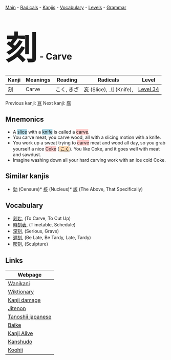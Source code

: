 <style> bigfont {font-size: 100px}</style>
[Main](../README.md) -
[Radicals](../radicals.md) -
[Kanjis](../kanjis.md) -
[Vocabulary](../vocabulary.md) -
[Levels](../levels.md) -
[Grammar](../grammar.md)
# <bigfont> 刻</bigfont> - Carve 

| Kanji | Meanings | Reading | Radicals | Level |
| --- | --- | --- | --- | --- |
| 刻 | Carve | こく, きざ | [亥](../radicals/亥.md) (Slice), [刂](../radicals/刂.md) (Knife),  | [Level 34](../levels/wk_level34.md) |

Previous kanji: [豆](豆.md) Next kanji: [腐](腐.md) 

## Mnemonics
 * A <span style="background-color:#ADD8E6"> slice</span> with a <span style="background-color:#ADD8E6"> knife</span> is called a <span style="background-color:#ffcccb"> carve</span>.
* You carve meat, you carve wood, all with a slicing motion with a knife.
* You work up a sweat trying to <span style="background-color:#ffcccb"> carve</span> meat and wood all day, so you grab yourself a nice <span style="background-color:#ffcccb"> Coke</span> (<span style="background-color:#fed8b1"> [こく](https://jisho.org/search/こく)</span>). You like Coke, and it goes well with meat and sawdust.
* Imagine washing down all your hard carving work with an ice cold Coke.


## Similar kanjis
 * [劾](劾.md) (Censure)* [核](核.md) (Nucleus)* [該](該.md) (The Above, That Specifically)


## Vocabulary
 * [刻む](../vocabulary/刻.md), (To Carve, To Cut Up)
* [時刻表](../vocabulary/刻.md), (Timetable, Schedule)
* [深刻](../vocabulary/刻.md), (Serious, Grave)
* [遅刻](../vocabulary/刻.md), (Be Late, Be Tardy, Late, Tardy)
* [彫刻](../vocabulary/刻.md), (Sculpture)



## Links 

| Webpage |
| --- |
| [Wanikani          ](https://www.wanikani.com/kanji/刻) |
| [Wiktionary        ](https://en.wiktionary.org/wiki/刻) |
| [Kanji damage      ](http://www.kanjidamage.com/kanji/search?utf8=✓&q=刻) |
| [Jitenon           ](https://jitenon.com/kanji/刻) |
| [Tanoshii japanese ](https://www.tanoshiijapanese.com/dictionary/kanji.cfm?k=刻) |
| [Baike             ](https://baike.baidu.com/item/刻) |
| [Kanji Alive       ](https://app.kanjialive.com/刻) |
| [Kanshudo          ](https://www.kanshudo.com/searchmn?q=刻) |
| [Koohii            ](https://kanji.koohii.com/study/kanji/刻) |
